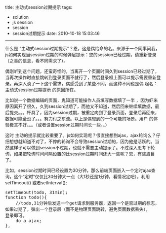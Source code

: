 title: 主动式session过期提示
tags:
  - solution
  - js session
  - session
  - session过期提示
date: 2010-10-18 15:03:46
---

什么是 “主动式session过期提示”？恩，这是偶给命的名。来源于一个同事问我，js如何实现当session过期的时候弹层提示：您的session已经过期，请重新登录（之类的信息，看不同需求了）。

偶刚听到这个问题，还蛮奇怪的，当离开一个页面时间久到session已经过期了，当再次操作时直接跳转到登录页面不就行了，然后登录框上面可以提示需要重新登录。再深入谈了一下这个需求，偶感受到了某些不同，而这种不同也是偶 起名： 主动式session过期提示 的原因所在。

比如说一个数据编辑的页面，鬼知道可能操作人员填写数据填了一半 ，因为虾米原因离开了很久，久到session过期了，而他又不知道，然后回来继续填数据，最后提交。。。杯具了，因为session过期，被重定向到了登录页面，登录后再回来，数据可能全没了。。。努力付之东流。以上是偶想到的一个可能的场景。用户 的体验极其不好。。。（或者设置session过期时间长一些。。）

这时 主动的提示就比较重要了。js如何实现呢？很直接想到ajax，ajax轮询么？仔细想想就知道不对了，不停的轮询不会导致session过期的，因为他是活跃的。当然这样子可以做到session不过期，也就不需要主动提示了。不过深入思考下轮询，如果把轮询时间间隔设置的比session过期时间还大一些呢？恩，有些眉目了。

比如，session过期时间已经设置为30分钟，那么前端页面嵌入一个定时ajax查询，这个“定时”仅仅比30分钟大一点（大1秒还是1分钟，看情况定吧），利用setTimeout() 或者setInterval();

<pre class="brush:js">setTimeout(todo, 31min);
function todo(){
    //todo,31分钟后发送一个get请求到服务器，返回一个是否过期的标志，
如果过期了，弹出一个登录层（而不是物理页面跳转，避免页面数据丢失），
登录即可。
    do a ajax;
},</pre>